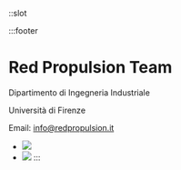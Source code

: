 
::slot

:::footer
# Red Propulsion Team

Dipartimento di Ingegneria Industriale

Università di Firenze

Email: [info@redpropulsion.it](mailto:info@redpropulsion.it)

- [![](/github-logo-white.png)](https://github.com/RedPropulsion)
- [![](/instagram-logo-white.png)](https://www.instagram.com/red_propulsion/)
:::
